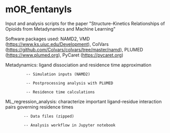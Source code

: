 # mOR_fentanyls
Input and analysis scripts for the paper "Structure-Kinetics Relationships of Opioids from Metadynamics and Machine Learning"

Software packages used: NAMD2, VMD (https://www.ks.uiuc.edu/Development), ColVars (https://github.com/Colvars/colvars/tree/master/namd), PLUMED (https://www.plumed.org), PyCaret (https://pycaret.org)

Metadynamics: ligand dissociation and residence time approximation 

             -- Simulation inputs (NAMD2)

             -- Postprocessing analysis with PLUMED
             
             -- Residence time calculations


ML_regression_analysis: characterize important ligand-residue interaction pairs governing residence times

            -- Data files (zipped)
            
            -- Analysis workflow in Jupyter notebook
